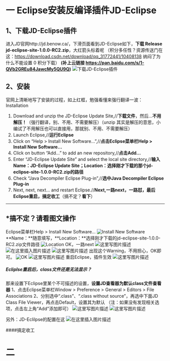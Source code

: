 

# 一 Eclipse安装反编译插件JD-Eclipse

## 1、下载JD-Eclipse插件

进入JD官网http://jd.benow.ca/，下滑页面看到JD-Eclipse如下，**下载 Release jd-eclipse-site-1.0.0-RC2.zip**，大红箭头标着呢
（积分多任性？资源传送门在这：https://download.csdn.net/download/qq_31772441/10408138
纳闷了为什么不能设置 0 积分下载）
**(补上云链接 https://pan.baidu.com/s/1-QVb2GREu84JawcMy5QU9Q)**
![下载JD-Eclipse插件](https://img-blog.csdn.net/20180511211804494?watermark/2/text/aHR0cHM6Ly9ibG9nLmNzZG4ubmV0L3FxXzMxNzcyNDQx/font/5a6L5L2T/fontsize/400/fill/I0JBQkFCMA==/dissolve/70)

## 2、安装

官网上清晰地写了安装的过程，如上红框，勉强看懂来强行翻译一波：
Installation

1. Download and unzip the JD-Eclipse Update Site,//**下载文件**，然后…**不用解压！**（强行翻译，别、不用、不需要解压）（unzip 其实是解压的意思，小编试了不用解压也可以直接用，那就别、不用、不需要解压）
2. Launch Eclipse,//**运行Eclipse**
3. Click on “Help > Install New Software…”,//**点击Eclipse菜单栏Help > Install New Software…**
4. Click on button “Add…” to add an new repository,//**点击Add…**
5. Enter “JD-Eclipse Update Site” and select the local site directory,//**输入Name：JD-Eclipse Update Site；Location：选择刚才下载的那个jd-eclipse-site-1.0.0-RC2.zip的路径**
6. Check “Java Decompiler Eclipse Plug-in”,//**选中Java Decompiler Eclipse Plug-in**
7. Next, next, next… and restart Eclipse.//**Next,一路next，一路怼，最后Eclipse重启，搞定收工**（搞不定？**看下**）

------

## *搞不定？请看图文操作

Eclipse菜单栏Help > Install New Software…
![Install New Software](https://img-blog.csdn.net/20180511222119559?watermark/2/text/aHR0cHM6Ly9ibG9nLmNzZG4ubmV0L3FxXzMxNzcyNDQx/font/5a6L5L2T/fontsize/400/fill/I0JBQkFCMA==/dissolve/70)
**Name：**随意填写，**Location：**选择刚才下载的jd-eclipse-site-1.0.0-RC2.zip文件路径
![Location](https://img-blog.csdn.net/20180511222204159?watermark/2/text/aHR0cHM6Ly9ibG9nLmNzZG4ubmV0L3FxXzMxNzcyNDQx/font/5a6L5L2T/fontsize/400/fill/I0JBQkFCMA==/dissolve/70)
OK，一路next
![这里写图片描述](https://img-blog.csdn.net/20180511222226234?watermark/2/text/aHR0cHM6Ly9ibG9nLmNzZG4ubmV0L3FxXzMxNzcyNDQx/font/5a6L5L2T/fontsize/400/fill/I0JBQkFCMA==/dissolve/70)
![在这里插入图片描述](https://img-blog.csdnimg.cn/20200416100921811.png?x-oss-process=image/watermark,type_ZmFuZ3poZW5naGVpdGk,shadow_10,text_aHR0cHM6Ly9ibG9nLmNzZG4ubmV0L3FxXzMxNzcyNDQx,size_16,color_FFFFFF,t_70)
![这里写图片描述](https://img-blog.csdn.net/20180511222241585?watermark/2/text/aHR0cHM6Ly9ibG9nLmNzZG4ubmV0L3FxXzMxNzcyNDQx/font/5a6L5L2T/fontsize/400/fill/I0JBQkFCMA==/dissolve/70)
出现这个Warning，不用担心，OK即可。
![OK](https://img-blog.csdn.net/20180511211825845?watermark/2/text/aHR0cHM6Ly9ibG9nLmNzZG4ubmV0L3FxXzMxNzcyNDQx/font/5a6L5L2T/fontsize/400/fill/I0JBQkFCMA==/dissolve/70)
![这里写图片描述](https://img-blog.csdn.net/20180511222247645?watermark/2/text/aHR0cHM6Ly9ibG9nLmNzZG4ubmV0L3FxXzMxNzcyNDQx/font/5a6L5L2T/fontsize/400/fill/I0JBQkFCMA==/dissolve/70)
重启Eclipse，插件生效
![这里写图片描述](https://img-blog.csdn.net/20180511222254508?watermark/2/text/aHR0cHM6Ly9ibG9nLmNzZG4ubmV0L3FxXzMxNzcyNDQx/font/5a6L5L2T/fontsize/400/fill/I0JBQkFCMA==/dissolve/70)

##### Ecliplse重启后，class文件还是无法显示？

那来设置下Eclipse里某个不可描述的设置，**设置JD查看器为默认class文件查看器**
1、点击Eclipse菜单栏Window > Preference > General > Editors > File Associations
2、分别选中“.class”、“.class without source”，再选中下面JD Class File Viewer，再点击Default，设置其为默认
（注：如果没有发现相关选项，点击左上角“Add”添加即可）
![这里写图片描述](https://img-blog.csdn.net/2018051121183225?watermark/2/text/aHR0cHM6Ly9ibG9nLmNzZG4ubmV0L3FxXzMxNzcyNDQx/font/5a6L5L2T/fontsize/400/fill/I0JBQkFCMA==/dissolve/70)
![这里写图片描述](https://img-blog.csdn.net/20180511211841488?watermark/2/text/aHR0cHM6Ly9ibG9nLmNzZG4ubmV0L3FxXzMxNzcyNDQx/font/5a6L5L2T/fontsize/400/fill/I0JBQkFCMA==/dissolve/70)

另外：JD-Eclilpse的配置在这
![在这里插入图片描述](https://img-blog.csdnimg.cn/20200416104215984.jpg?x-oss-process=image/watermark,type_ZmFuZ3poZW5naGVpdGk,shadow_10,text_aHR0cHM6Ly9ibG9nLmNzZG4ubmV0L3FxXzMxNzcyNDQx,size_16,color_FFFFFF,t_70)

\####搞定收工







# 二

